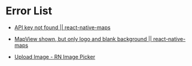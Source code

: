 # Error List

- [API key not found || react-native-maps ](./Problem-Solving/api-key-not-found.md)

- [MapView shown, but only logo and blank background || react-native-maps ](./Problem-Solving/mapview-not-shown.md)
- [Upload Image - RN Image Picker ](./Problem-Solving/rn-image-picker.md)
